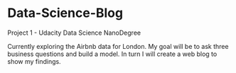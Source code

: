 # Data-Science-Blog
Project 1 - Udacity Data Science NanoDegree

Currently exploring the Airbnb data for London. My goal will be to ask three business questions and build a model. In turn I will create a web blog to show my findings. 
